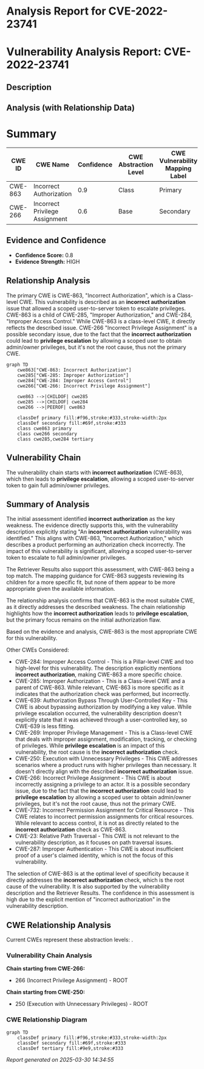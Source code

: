 # Analysis Report for CVE-2022-23741

# Vulnerability Analysis Report: CVE-2022-23741

## Description



## Analysis (with Relationship Data)

# Summary
| CWE ID  | CWE Name                         | Confidence | CWE Abstraction Level | CWE Vulnerability Mapping Label | CWE-Vulnerability Mapping Notes |
| ------- | -------------------------------- | ---------- | --------------------- | ----------------------------- | ----------------------------- |
| CWE-863 | Incorrect Authorization          | 0.9        | Class                 | Primary                       | Allowed-with-Review           |
| CWE-266 | Incorrect Privilege Assignment | 0.6        | Base                  | Secondary                     | Allowed                       |

## Evidence and Confidence

*   **Confidence Score:** 0.8
*   **Evidence Strength:** HIGH

## Relationship Analysis
The primary CWE is CWE-863, "Incorrect Authorization", which is a Class-level CWE. This vulnerability is described as an **incorrect authorization** issue that allowed a scoped user-to-server token to escalate privileges. CWE-863 is a child of CWE-285, "Improper Authorization," and CWE-284, "Improper Access Control." While CWE-863 is a class-level CWE, it directly reflects the described issue. CWE-266 "Incorrect Privilege Assignment" is a possible secondary issue, due to the fact that the **incorrect authorization** could lead to **privilege escalation** by allowing a scoped user to obtain admin/owner privileges, but it's not the root cause, thus not the primary CWE.

```mermaid
graph TD
    cwe863["CWE-863: Incorrect Authorization"]
    cwe285["CWE-285: Improper Authorization"]
    cwe284["CWE-284: Improper Access Control"]
    cwe266["CWE-266: Incorrect Privilege Assignment"]

    cwe863 -->|CHILDOF| cwe285
    cwe285 -->|CHILDOF| cwe284
    cwe266 -->|PEEROF| cwe863

    classDef primary fill:#f96,stroke:#333,stroke-width:2px
    classDef secondary fill:#69f,stroke:#333
    class cwe863 primary
    class cwe266 secondary
    class cwe285,cwe284 tertiary
```

## Vulnerability Chain
The vulnerability chain starts with **incorrect authorization** (CWE-863), which then leads to **privilege escalation**, allowing a scoped user-to-server token to gain full admin/owner privileges.

## Summary of Analysis
The initial assessment identified **incorrect authorization** as the key weakness. The evidence directly supports this, with the vulnerability description explicitly stating "An **incorrect authorization** vulnerability was identified." This aligns with CWE-863, "Incorrect Authorization," which describes a product performing an authorization check incorrectly. The impact of this vulnerability is significant, allowing a scoped user-to-server token to escalate to full admin/owner privileges.

The Retriever Results also support this assessment, with CWE-863 being a top match. The mapping guidance for CWE-863 suggests reviewing its children for a more specific fit, but none of them appear to be more appropriate given the available information.

The relationship analysis confirms that CWE-863 is the most suitable CWE, as it directly addresses the described weakness. The chain relationship highlights how the **incorrect authorization** leads to **privilege escalation**, but the primary focus remains on the initial authorization flaw.

Based on the evidence and analysis, CWE-863 is the most appropriate CWE for this vulnerability.

Other CWEs Considered:

*   CWE-284: Improper Access Control - This is a Pillar-level CWE and too high-level for this vulnerability. The description explicitly mentions **incorrect authorization**, making CWE-863 a more specific choice.
*   CWE-285: Improper Authorization - This is a Class-level CWE and a parent of CWE-863. While relevant, CWE-863 is more specific as it indicates that the authorization check was performed, but incorrectly.
*   CWE-639: Authorization Bypass Through User-Controlled Key - This CWE is about bypassing authorization by modifying a key value. While privilege escalation occurred, the vulnerability description doesn't explicitly state that it was achieved through a user-controlled key, so CWE-639 is less fitting.
*   CWE-269: Improper Privilege Management - This is a Class-level CWE that deals with improper assignment, modification, tracking, or checking of privileges. While **privilege escalation** is an impact of this vulnerability, the root cause is the **incorrect authorization** check.
*   CWE-250: Execution with Unnecessary Privileges - This CWE addresses scenarios where a product runs with higher privileges than necessary. It doesn't directly align with the described **incorrect authorization** issue.
*   CWE-266: Incorrect Privilege Assignment - This CWE is about incorrectly assigning a privilege to an actor. It is a possible secondary issue, due to the fact that the **incorrect authorization** could lead to **privilege escalation** by allowing a scoped user to obtain admin/owner privileges, but it's not the root cause, thus not the primary CWE.
*   CWE-732: Incorrect Permission Assignment for Critical Resource - This CWE relates to incorrect permission assignments for critical resources. While relevant to access control, it is not as directly related to the **incorrect authorization** check as CWE-863.
*   CWE-23: Relative Path Traversal - This CWE is not relevant to the vulnerability description, as it focuses on path traversal issues.
*   CWE-287: Improper Authentication - This CWE is about insufficient proof of a user's claimed identity, which is not the focus of this vulnerability.

The selection of CWE-863 is at the optimal level of specificity because it directly addresses the **incorrect authorization** check, which is the root cause of the vulnerability. It is also supported by the vulnerability description and the Retriever Results. The confidence in this assessment is high due to the explicit mention of "incorrect authorization" in the vulnerability description.


## CWE Relationship Analysis

Current CWEs represent these abstraction levels: .


### Vulnerability Chain Analysis

**Chain starting from CWE-266:**
- 266 (Incorrect Privilege Assignment) - ROOT


**Chain starting from CWE-250:**
- 250 (Execution with Unnecessary Privileges) - ROOT



### CWE Relationship Diagram

```mermaid
graph TD
    classDef primary fill:#f96,stroke:#333,stroke-width:2px
    classDef secondary fill:#69f,stroke:#333
    classDef tertiary fill:#9e9,stroke:#333
```



*Report generated on 2025-03-30 14:34:55*
